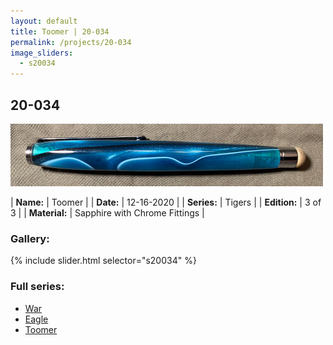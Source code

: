 ```yaml
---
layout: default
title: Toomer | 20-034
permalink: /projects/20-034
image_sliders:
  - s20034
---
```


## 20-034

![Your Pencil](/projects/imgs/20034/header-20-034.png)

| **Name:**     | Toomer      |
| **Date:**     | 12-16-2020  |
| **Series:**   | Tigers                                         |
| **Edition:**  | 3 of 3      |
| **Material:** | Sapphire with Chrome Fittings |

### Gallery:

{% include slider.html selector="s20034" %}

### Full series:

- [War](/projects/20-033)
- [Eagle](/projects/20-032)
- [Toomer](/projects/20-034)
